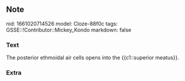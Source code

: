 ## Note
nid: 1661020714526
model: Cloze-88f0c
tags: GSSE::!Contributor::Mickey_Kondo
markdown: false

### Text
The posterior ethmoidal air cells opens into the {{c1::superior meatus}}.

### Extra

